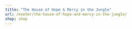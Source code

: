 ```yaml
---
title: "The House of Hope & Mercy in the Jungle"
url: /exeter/the-house-of-hope-and-mercy-in-the-jungle/
shop: shop
---
```

